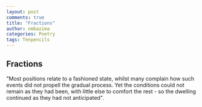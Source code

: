 ```yaml
---
layout: post
comments: true
title: "Fractions"
author: nmbazima
categories: Poetry
tags: Tenpencils
---
```

## Fractions

"Most positions relate to a fashioned state, whilst many complain how such events did not propell the gradual process. Yet the conditions could not remain as they had been, with little else to comfort the rest - so the dwelling continued as they had not anticipated".